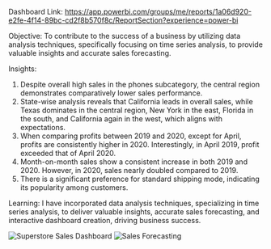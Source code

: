 Dashboard Link: https://app.powerbi.com/groups/me/reports/1a06d920-e2fe-4f14-89bc-cd2f8b570f8c/ReportSection?experience=power-bi

Objective:
To contribute to the success of a business by utilizing data analysis techniques, specifically focusing on time series analysis, to provide valuable insights and accurate sales forecasting.

Insights:
1) Despite overall high sales in the phones subcategory, the central region demonstrates comparatively lower sales performance.
2) State-wise analysis reveals that California leads in overall sales, while Texas dominates in the central region, New York in the east, Florida in the south, and California again in the west, which aligns with expectations.
3) When comparing profits between 2019 and 2020, except for April, profits are consistently higher in 2020. Interestingly, in April 2019, profit exceeded that of April 2020.
4) Month-on-month sales show a consistent increase in both 2019 and 2020. However, in 2020, sales nearly doubled compared to 2019.
5) There is a significant preference for standard shipping mode, indicating its popularity among customers.

Learning:
I have incorporated data analysis techniques, specializing in time series analysis, to deliver valuable insights, accurate sales forecasting, and interactive dashboard creation, driving business success.

![Superstore Sales Dashboard](https://github.com/shubhamupadhyaygit/Superstore-Sales-Dashboard/assets/166925201/9936b9bb-6ad9-4efc-8e3a-2f21f2fa095b)
![Sales Forecasting](https://github.com/shubhamupadhyaygit/Superstore-Sales-Dashboard/assets/166925201/2332b04d-3256-4211-9212-a01b4a0f8328)
